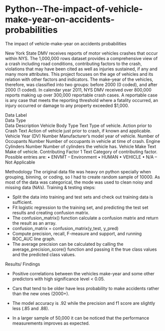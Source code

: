# Python--The-impact-of-vehicle-make-year-on-accidents-probabilities
The impact of vehicle-make-year on accidents probabilities

New York State DMV receives reports of motor vehicles crashes that occur within NYS. The 1,000,000 rows dataset provides a comprehensive view of a crash including road conditions, contributing factors to the crash, violations that may have been cited as well as injuries sustained, if any and many more attributes.
This project focuses on the age of vehicles and its relation with other factors and indicators. The make-year of the vehicles, therefore, was classified into two groups: before 2000 (0 coded), and after 2000 (1 coded).
In calendar year 2011, NYS DMV received over 800,000 reports making up over 300,000 reportable crash cases. A reportable case is any case that meets the reporting threshold where a fatality occurred, an injury occurred or damage to any property exceeded $1,000.

Data Label 	
Data Type 	
Data Description 
Vehicle Body Type  	Text 	Type of vehicle. 
Action prior to Crash  	Text 	Action of vehicle just prior to crash, if known and applicable. 
Vehicle Year (DV)	Number 	Manufacturer’s model year of vehicle. 
Number of Occupants  	Number 	Number of occupants in vehicle at time of crash. 
Engine Cylinders  	Number 	Number of cylinders the vehicle has. 
Vehicle Make  	Text 	Make of vehicle. 
Contributing Factor 1 	Text 	Category of contributing factor. Possible entries are: 
• ENVMT – Environment 
• HUMAN 
• VEHICLE 
• N/A – Not Applicable 


Methodology
The original data file was heavy on python specially when grouping, binning, or coding, so I had to create random sample of 10000. 
As most of the data was categorical, the mode was used to clean noisy and missing data (NA’s). 
Training & testing steps: 
-	Split the data into training and test sets and check out training data is sufficient.
-	Fit logistic regression to the training set, and predicting the test set results and creating confusion matrix.
-	The confusion_matrix() function calculate a confusion matrix and return the result as an array.
-	confusion_matrix = confusion_matrix(y_test, y_pred)
-	Compute precision, recall, F-measure and support, and running ROC_AUC line graph. 
-	The average precision can be calculated by calling the average_precision_score() function and passing it the true class values and the predicted class values.

Results/ Findings 
-	Positive correlations between the vehicles make-year and some other predictors with high significance level < 0.05. 
-	Cars that tend to be older have less probability to make accidents rather than the new ones (2000+).
-	The model accuracy is .92 while the precision and f1 score are slightly less (.85 and .88). 
 
-	In a larger sample of 50,000 it can be noticed that the performance measurements improves as expected. 
 

